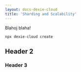 ```yaml
---
layout: docs-dexie-cloud
title: 'Sharding and Scalability'
---
```


Blahoj blaha!

```
npx dexie-cloud create
```


## Header 2
### Header 3
